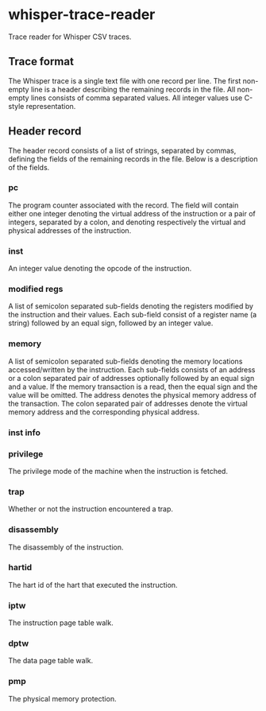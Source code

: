 # whisper-trace-reader

Trace reader for Whisper CSV traces.

## Trace format

The Whisper trace is a single text file with one record per line. The first non-empty line
is a header describing the remaining records in the file. All non-empty lines consists of
comma separated values. All integer values use C-style representation.


## Header record

The header record consists of a list of strings, separated by commas, defining the fields
of the remaining records in the file. Below is a description of the fields.

### pc

The program counter associated with the record. The field will contain either one integer
denoting the virtual address of the instruction or a pair of integers, separated by a
colon, and denoting respectively the virtual and physical addresses of the instruction.

### inst
An integer value denoting the opcode of the instruction.

### modified regs

A list of semicolon separated sub-fields denoting the registers modified by the instruction
and their values. Each sub-field consist of a register name (a string) followed by
an equal sign, followed by an integer value.

### memory

A list of semicolon separated sub-fields denoting the memory locations accessed/written by
the instruction. Each sub-fields consists of an address or a colon separated pair of
addresses optionally followed by an equal sign and a value. If the memory transaction is a
read, then the equal sign and the value will be omitted. The address denotes the physical
memory address of the transaction. The colon separated pair of addresses denote the virtual
memory address and the corresponding physical address.

### inst info

### privilege

The privilege mode of the machine when the instruction is fetched.

### trap

Whether or not the instruction encountered a trap.

### disassembly

The disassembly of the instruction.

### hartid

The hart id of the hart that executed the instruction.

### iptw

The instruction page table walk.

### dptw

The data page table walk.

### pmp

The physical memory protection.
